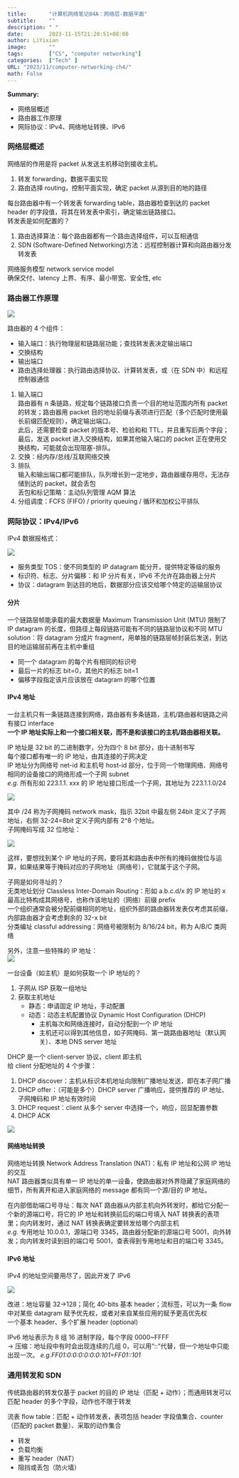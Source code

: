 ```yaml
---
title:       "计算机网络笔记04A：网络层-数据平面"
subtitle:    ""
description: " "
date:        2023-11-15T21:20:51+08:00
author: LiYixian
image:       ""
tags:        ["CS", "computer networking"]
categories:  ["Tech" ]
URL: "2023/11/computer-networking-ch4/"
math: False
---
```


**Summary:**  
- 网络层概述
- 路由器工作原理
- 网际协议：IPv4、网络地址转换、IPv6

### 网络层概述

网络层的作用是将 packet 从发送主机移动到接收主机。  
1. 转发 forwarding，数据平面实现
2. 路由选择 routing，控制平面实现，确定 packet 从源到目的地的路径

每台路由器中有一个转发表 forwarding table，路由器检查到达的 packet header 的字段值，将其在转发表中索引，确定输出链路接口。  
转发表是如何配置的？  
1. 路由选择算法：每个路由器都有一个路由选择组件，可以互相通信
2. SDN (Software-Defined Networking)方法：远程控制器计算和向路由器分发转发表

网络服务模型 network service model  
确保交付、latency 上界、有序、最小带宽、安全性, etc  

### 路由器工作原理

![](/img/路由器体系结构.png)

路由器的 4 个组件：  
- 输入端口：执行物理层和链路层功能；查找转发表决定输出端口
- 交换结构
- 输出端口
- 路由选择处理器：执行路由选择协议、计算转发表，或（在 SDN 中）和远程控制器通信

1. 输入端口  
	路由器有 n 条链路，规定每个链路接口负责一个目的地址范围内所有 packet 的转发；路由器用 packet 目的地址前缀与表项进行匹配（多个匹配时使用最长前缀匹配规则），确定输出端口。  
	此后，还需要检查 packet 的版本号、检验和和 TTL，并且重写后两个字段；  
	最后，发送 packet 进入交换结构，如果其他输入端口的 packet 正在使用交换结构，可能就会出现阻塞-排队。  
2. 交换：经内存/总线/互联网络交换  
3. 排队  
	输入和输出端口都可能排队，队列增长到一定地步，路由器缓存用尽，无法存储到达的 packet，就会丢包  
	丢包和标记策略：主动队列管理 AQM 算法  
4. 分组调度：FCFS (FIFO) / priority queuing / 循环和加权公平排队  

### 网际协议：IPv4/IPv6

IPv4 数据报格式：

![](/img/IPv4数据报格式.png)

- 服务类型 TOS：使不同类型的 IP datagram 能分开，提供特定等级的服务
- 标识符、标志、分片偏移：和 IP 分片有关，IPv6 不允许在路由器上分片
- 协议：datagram 到达目的地后，数据部分应该交给哪个特定的运输层协议
#### 分片

一个链路层帧能承载的最大数据量 Maximum Transmission Unit (MTU) 限制了 IP datagram 的长度，但路径上每段链路可能有不同的链路层协议和不同 MTU  
solution：将 datagram 分成片 fragment，用单独的链路层帧封装后发送，到达目的地运输层前再在主机中重组  

- 同一个 datagram 的每个片有相同的标识号
- 最后一片的标志 bit=0，其他片的标志 bit=1
- 偏移字段指定该片应该放在 datagram 的哪个位置
#### IPv4 地址

一台主机只有一条链路连接到网络，路由器有多条链路，主机/路由器和链路之间有接口 interface  
**一个 IP 地址实际上和一个接口相关联，而不是和该接口的主机/路由器相关联。**  

IP 地址是 32 bit 的二进制数字，分为四个 8 bit 部分，由十进制书写  
每个接口都有唯一的 IP 地址，由其连接的子网决定  
IP 地址分为网络号 net-id 和主机号 host-id 部分，位于同一个物理网络、网络号相同的设备接口的网络形成一个子网 subnet  
*e.g.* 所有形如 223.1.1. xxx 的 IP 地址接口形成一个子网，其地址为 223.1.1.0/24  

![](/img/子网.png)  

其中 /24 称为子网掩码 network mask，指示 32bit 中最左侧 24bit 定义了子网地址，右侧 32-24=8bit 定义子网内部有 2^8 个地址。  
子网掩码写成 32 位地址：  

![](/img/子网掩码.png)

这样，要想找到某个 IP 地址的子网，要将其和路由表中所有的掩码做按位与运算，如果结果等于掩码对应的子网地址（网络号），它就属于这个子网。

子网是如何寻址的？  
无类地址划分 Classless Inter-Domain Routing：形如 a.b.c.d/x 的 IP 地址的 x 最高比特构成其网络号，也称作该地址的（网络）前缀 prefix  
一个组织通常会被分配前缀相同的地址，组织外部的路由器转发表仅考虑其前缀，内部路由器才会考虑剩余的 32-x bit  
分类编址 classful addressing：网络号被限制为 8/16/24 bit，称为 A/B/C 类网络  

另外，注意一些特殊的 IP 地址：  
![](/img/特殊IP地址.png)

一台设备（如主机）是如何获取一个 IP 地址的？  
1. 子网从 ISP 获取一组地址
2. 获取主机地址
	- 静态：申请固定 IP 地址，手动配置
	- 动态：动态主机配置协议 Dynamic Host Configuration (DHCP)
		- 主机每次和网络连接时，自动分配到一个 IP 地址
		- 主机还可以得到其他信息，如子网掩码、第一跳路由器地址（默认网关）、本地 DNS server 地址

DHCP 是一个 client-server 协议，client 即主机  
给 client 分配地址的 4 个步骤：  
1. DHCP discover：主机从标识本机地址向限制广播地址发送，即在本子网广播
2. DHCP offer：（可能是多个）DHCP server 广播响应，提供推荐的 IP 地址、子网掩码和 IP 地址有效时间
3. DHCP request：client 从多个 server 中选择一个，响应，回显配置参数
4. DHCP ACK

![](/img/DHCP分配IP地址.png)  
#### 网络地址转换

网络地址转换 Network Address Translation (NAT)：私有 IP 地址和公网 IP 地址的交互  
NAT 路由器类似具有单一 IP 地址的单一设备，使路由器对外界隐藏了家庭网络的细节，所有离开和进入家庭网络的 message 都有同一个源/目的 IP 地址。  

在内部借助端口号寻址：每次 NAT 路由器从内部主机向外转发时，都给它分配一个新的源端口号，将它的 IP 地址和转换前后的端口号填入 NAT 转换表的表项里；向内转发时，通过 NAT 转换表确定要转发给哪个内部主机  
*e.g.* 专用地址 10.0.0.1，源端口号 3345，路由器分配新的源端口号 5001，向外转发；向内转发时读到目的端口号 5001，查表得到专用地址和目的端口号 3345。  
#### IPv6 地址

IPv4 的地址空间要用尽了，因此开发了 IPv6  

![](/img/IPv6数据报格式.png)

改进：地址容量 32->128；简化 40-bits 基本 header；流标签，可以为一条 flow 中对某些 datagram 赋予优先权，或者对来自某些应用的赋予更高优先权  
一个基本 header、多个扩展 header (optional)  

IPv6 地址表示为 8 组 16 进制字段，每个字段 0000~FFFF  
-> 压缩：地址段中有时会出现连续的几组 0，可以用“::”代替，但一个地址中只能出现一次。 *e.g.FF01:0:0:0:0:0:0:101=FF01::101*  

### 通用转发和 SDN

传统路由器的转发仅基于 packet 的目的 IP 地址（匹配 + 动作）；而通用转发可以匹配 header 的多个字段，动作也不限于转发  

流表 flow table：匹配 + 动作转发表，表项包括 header 字段值集合、counter（匹配的 packet 数量）、采取的动作集合  

- 转发
- 负载均衡
- 重写 header（NAT）
- 阻挡或丢包（防火墙）
